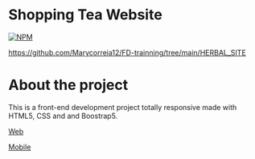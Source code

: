 # Shopping Tea Website
[![NPM](https://img.shields.io/npm/l/react)](https://github.com/Marycorreia12/assets/blob/main/LICENSE)

https://github.com/Marycorreia12/FD-trainning/tree/main/HERBAL_SITE
# About the project

This is a front-end development project totally responsive made with HTML5, CSS and and Boostrap5.

[Web](https://github.com/Marycorreia12/assets/blob/main/1.0%20Home%20(Herbal%20Tea)1.jpg)

[Mobile](https://github.com/Marycorreia12/assets/blob/main/mobileHerbal.png)